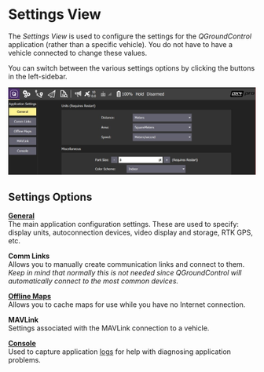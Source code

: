 # Settings View

The *Settings View* is used to configure the settings for the *QGroundControl* application (rather than a specific vehicle). You do not have to have a vehicle connected to change these values.

You can switch between the various settings options by clicking the buttons in the left-sidebar.

![](../../images/settings/settings_view.jpg)

## Settings Options

**[General](General.md)**
<br>The main application configuration settings. These are used to specify: display units, autoconnection devices, video display and storage, RTK GPS, etc.

**Comm Links**
<br>Allows you to manually create communication links and connect to them. *Keep in mind that normally this is not needed since QGroundControl will automatically connect to the most common devices.*

**[Offline Maps](OfflineMaps.md)**
<br>Allows you to cache maps for use while you have no Internet connection.

**MAVLink**
<br>Settings associated with the MAVLink connection to a vehicle.

**[Console](../Support/Support.md#console_logging)**
<br>Used to capture application [logs](../Support/Support.md) for help with diagnosing application problems.